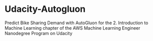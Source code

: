 # Udacity-Autogluon
Predict Bike Sharing Demand with AutoGluon for the 2. Introduction to Machine Learning chapter of the AWS Machine Learning Engineer Nanodegree Program on Udacity
